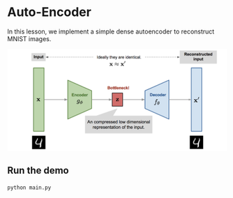 # Auto-Encoder

In this lesson, we implement a simple dense autoencoder to reconstruct MNIST images.

![](autoencoder.png)

## Run the demo

```bash
python main.py
```

